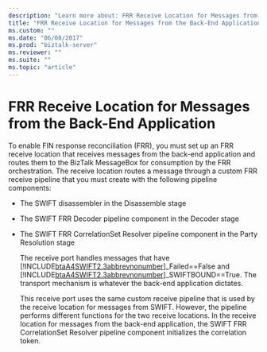 ```yaml
---
description: "Learn more about: FRR Receive Location for Messages from the Back-End Application"
title: "FRR Receive Location for Messages from the Back-End Application"
ms.custom: ""
ms.date: "06/08/2017"
ms.prod: "biztalk-server"
ms.reviewer: ""
ms.suite: ""
ms.topic: "article"
---
```

# FRR Receive Location for Messages from the Back-End Application
To enable FIN response reconciliation (FRR), you must set up an FRR receive location that receives messages from the back-end application and routes them to the BizTalk MessageBox for consumption by the FRR orchestration. The receive location routes a message through a custom FRR receive pipeline that you must create with the following pipeline components:  
  
- The SWIFT disassembler in the Disassemble stage  
  
- The SWIFT FRR Decoder pipeline component in the Decoder stage  
  
- The SWIFT FRR CorrelationSet Resolver pipeline component in the Party Resolution stage  
  
  The receive port handles messages that have [!INCLUDE[btaA4SWIFT2.3abbrevnonumber](../../includes/btaa4swift2-3abbrevnonumber-md.md)]_Failed==False and [!INCLUDE[btaA4SWIFT2.3abbrevnonumber](../../includes/btaa4swift2-3abbrevnonumber-md.md)]_SWIFTBOUND==True. The transport mechanism is whatever the back-end application dictates.  
  
  This receive port uses the same custom receive pipeline that is used by the receive location for messages from SWIFT. However, the pipeline performs different functions for the two receive locations. In the receive location for messages from the back-end application, the SWIFT FRR CorrelationSet Resolver pipeline component initializes the correlation token.
